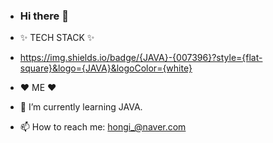 - ### Hi there 👋

- ✨ TECH STACK ✨
- https://img.shields.io/badge/{JAVA}-{007396}?style={flat-square}&logo={JAVA}&logoColor={white}

- ❤️ ME ❤️
- 🌱 I’m currently learning JAVA.
- 📫 How to reach me: hongi_@naver.com

<!--
**modaing/modaing** is a ✨ _special_ ✨ repository because its `README.md` (this file) appears on your GitHub profile.

Here are some ideas to get you started:

- 🔭 I’m currently working on ...
- 🌱 I’m currently learning ...
- 👯 I’m looking to collaborate on ...
- 🤔 I’m looking for help with ...
- 💬 Ask me about ...
- 📫 How to reach me: ...
- 😄 Pronouns: ...
- ⚡ Fun fact: ...
-->
